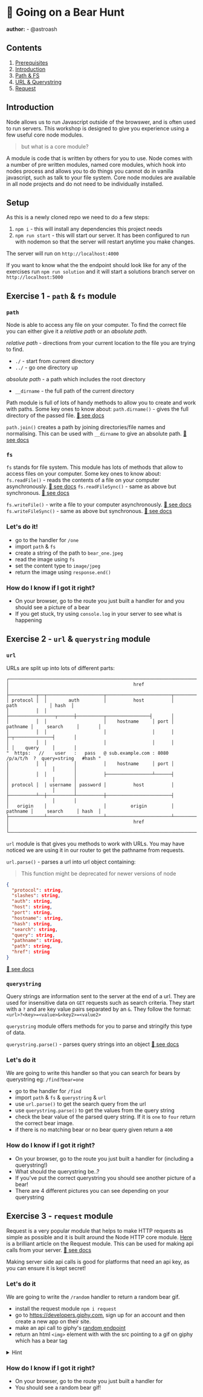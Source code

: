 # 🐻 Going on a Bear Hunt

**author:** - @astroash

## Contents

1. [Prerequisites](#prerequisites)
2. [Introduction](#introduction)
3. [Path & FS](#exercise-1---path--fs-module)
4. [URL & Querystring](#exercise-2---url--querystring-module)
5. [Request](#exercise-3---request-module)

## Introduction

Node allows us to run Javascript outside of the browswer, and is often used to run servers. This workshop is designed to give you experience using a few useful core node modules.

> but what is a core module?

A module is code that is written by others for you to use. Node comes with a number of pre written modules, named core modules, which hook into nodes process and allows you to do things you cannot do in vanilla javascript, such as talk to your file system. Core node modules are available in all node projects and do not need to be individually installed.

## Setup

As this is a newly cloned repo we need to do a few steps:

1. `npm i` - this will install any dependencies this project needs
2. `npm run start` - this will start our server. It has been configured to run with nodemon so that the server will restart anytime you make changes.

The server will run on `http://localhost:4000`

If you want to know what the the endpoint should look like for any of the exercises run `npm run solution` and it will start a solutions branch server on `http://localhost:5000`

## Exercise 1 - `path` & `fs` module

### `path`

Node is able to access any file on your computer. To find the correct file you can either give it a _relative path_ or an _absolute path_.

_relative path_ - directions from your current location to the file you are trying to find.

- `./` - start from current directory
- `../` - go one directory up

_absolute path_ - a path which includes the root directory

- `__dirname` - the full path of the current directory

Path module is full of lots of handy methods to allow you to create and work with paths. Some key ones to know about:
`path.dirname()` - gives the full directory of the passed file.
[📝 see docs](https://nodejs.org/docs/latest/api/path.html#path_path_dirname_path)

`path.join()` creates a path by joining directories/file names and normalising. This can be used with `__dirname` to give an absolute path.
[📝 see docs](https://nodejs.org/docs/latest/api/path.html#path_path_join_paths)

### `fs`

`fs` stands for file system. This module has lots of methods that allow to access files on your computer. Some key ones to know about:
`fs.readFile()` - reads the contents of a file on your computer asynchronously.
[📝 see docs](https://nodejs.org/api/fs.html#fs_fs_readfile_path_options_callback)
`fs.readFileSync()` - same as above but synchronous.
[📝 see docs](https://nodejs.org/api/fs.html#fs_fs_readfilesync_path_options)

`fs.writeFile()` - write a file to your computer asynchronously.
[📝 see docs](https://nodejs.org/api/fs.html#fs_fs_writefile_file_data_options_callback)
`fs.writeFileSync()` - same as above but synchronous.
[📝 see docs](https://nodejs.org/api/fs.html#fs_fs_writefilesync_file_data_options)

### Let's do it!

- go to the handler for `/one`
- import `path` & `fs`
- create a string of the path to `bear_one.jpeg`
- read the image using `fs`
- set the content type to `image/jpeg`
- return the image using `response.end()`

### How do I know if I got it right?

- On your browser, go to the route you just built a handler for and you should see a picture of a bear
- If you get stuck, try using `console.log` in your server to see what is happening

## Exercise 2 - `url` & `querystring` module

### `url`

URLs are split up into lots of different parts:

```
┌────────────────────────────────────────────────────────────────────────────────────────────────┐
│                                              href                                              │
├──────────┬──┬─────────────────────┬────────────────────────┬───────────────────────────┬───────┤
│ protocol │  │        auth         │          host          │           path            │ hash  │
│          │  │                     ├─────────────────┬──────┼──────────┬────────────────┤       │
│          │  │                     │    hostname     │ port │ pathname │     search     │       │
│          │  │                     │                 │      │          ├─┬──────────────┤       │
│          │  │                     │                 │      │          │ │    query     │       │
"  https:   //    user   :   pass   @ sub.example.com : 8080   /p/a/t/h  ?  query=string   #hash "
│          │  │          │          │    hostname     │ port │          │                │       │
│          │  │          │          ├─────────────────┴──────┤          │                │       │
│ protocol │  │ username │ password │          host          │          │                │       │
├──────────┴──┼──────────┴──────────┼────────────────────────┤          │                │       │
│   origin    │                     │         origin         │ pathname │     search     │ hash  │
├─────────────┴─────────────────────┴────────────────────────┴──────────┴────────────────┴───────┤
│                                              href                                              │
└────────────────────────────────────────────────────────────────────────────────────────────────┘
```

`url` module is that gives you methods to work with URLs. You may have noticed we are using it in our router to get the pathname from requests.

`url.parse()` - parses a url into url object containing:

> This function might be deprecated for newer versions of node

```json
{
  "protocol": string,
  "slashes": string,
  "auth": string,
  "host": string,
  "port": string,
  "hostname": string,
  "hash": string,
  "search": string,
  "query": string,
  "pathname": string,
  "path": string,
  "href": string
}
```

[📝 see docs](https://nodejs.org/api/url.html#url_url_parse_urlstring_parsequerystring_slashesdenotehost)

### `querystring`

Query strings are information sent to the server at the end of a url. They are used for insensitive data on `GET` requests such as search criteria. They start with a `?` and are key value pairs separated by an `&`. They follow the format:
`<url>?<key>=<value>&<key2>=<value2>`

`querystring` module offers methods for you to parse and stringify this type of data.

`querystring.parse()` - parses query strings into an object
[📝 see docs](https://nodejs.org/api/querystring.html#querystring_querystring_parse_str_sep_eq_options)

### Let's do it

We are going to write this handler so that you can search for bears by querystring
eg: `/find?bear=one`

- go to the handler for `/find`
- import `path` & `fs` & `querystring` & `url`
- use `url.parse()` to get the search query from the url
- use `querystring.parse()` to get the values from the query string
- check the bear value of the parsed query string. If it is `one` to `four` return the correct bear image.
- if there is no matching bear or no bear query given return a `400`

### How do I know if I got it right?

- On your browser, go to the route you just built a handler for (including a querystring!)
- What should the querystring be..?
- If you've put the correct querystring you should see another picture of a bear!
- There are 4 different pictures you can see depending on your querystring

## Exercise 3 - `request` module

Request is a very popular module that helps to make HTTP requests as simple as possible and it is built around the Node HTTP core module. [Here](http://stackabuse.com/the-node-js-request-module/) is a brilliant article on the Request module. This can be used for making api calls from your server.
[📝 see docs](https://github.com/request/request)

Making server side api calls is good for platforms that need an api key, as you can ensure it is kept secret!

### Let's do it

We are going to write the `/random` handler to return a random bear gif.

- install the request module `npm i request`
- go to https://developers.giphy.com, sign up for an account and then create a new app on their site.
- make an api call to giphy's [random endpoint](https://developers.giphy.com/docs/#path--gifs-random)
- return an html `<img>` element with with the src pointing to a gif on giphy which has a bear tag
<details>
  <summary>
  Hint
  </summary>
You can create the string html element by using <a href="https://developer.mozilla.org/en-US/docs/Web/JavaScript/Reference/Template_literals">template literals</a> or adding the string together
</details>

### How do I know if I got it right?

- On your browser, go to the route you just built a handler for
- You should see a random bear gif!
